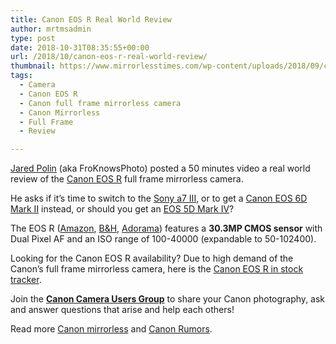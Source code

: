 ```yaml
---
title: Canon EOS R Real World Review
author: mrtmsadmin
type: post
date: 2018-10-31T08:35:55+00:00
url: /2018/10/canon-eos-r-real-world-review/
thumbnail: https://www.mirrorlesstimes.com/wp-content/uploads/2018/09/canon-eos-r-front.jpg
tags:
  - Camera
  - Canon EOS R
  - Canon full frame mirrorless camera
  - Canon Mirrorless
  - Full Frame
  - Review

---
```

<a href="https://www.youtube.com/channel/UCZG-C5esGZyVfxO2qXa1Zmw" target="_blank" rel="nofollow noopener">Jared Polin</a> (aka FroKnowsPhoto) posted a 50 minutes video a real world review of the <a href="https://www.mirrorlesstimes.com/tags/canon-eos-r/" target="_blank" rel="noopener">Canon EOS R</a> full frame mirrorless camera.

He asks if it’s time to switch to the [Sony a7 III][1], or to get a <a href="https://www.amazon.com/Canon-Mark-Digital-Camera-Body/dp/B079VGBX2H/?tag=daicamnew-20" target="_blank" rel="noopener">Canon EOS 6D Mark II</a> instead, or should you get an <a href="https://www.amazon.com/Canon-Mark-Frame-Digital-Camera/dp/B01KURGS9E/?tag=daicamnew-20" target="_blank" rel="noopener">EOS 5D Mark IV</a>?

The EOS R (<a class="ext-link" title="" href="https://www.amazon.com/Canon-Cameras-Digital-Camera-3075C002/dp/B07H484HLT/?tag=daicamnew-20" target="_blank" rel="noopener external noreferrer nofollow" data-wpel-link="external" data-amzn-asin="B07H484HLT">Amazon</a>, <a class="ext-link" title="" href="https://www.bhphotovideo.com/c/product/1433710-REG/canon_eos_r_mirrorless_digital.html/BI/20175/KBID/14249/" target="_blank" rel="noopener external noreferrer nofollow" data-wpel-link="external">B&H</a>, <a class="ext-link broken_link" title="" href="https://adorama.evyy.net/c/63923/51926/1036?u=https://www.adorama.com/car.html" target="_blank" rel="noopener external noreferrer nofollow">Adorama</a>) features a **30.3MP CMOS sensor** with Dual Pixel AF and an ISO range of 100-40000 (expandable to 50-102400).<!--more-->



Looking for the Canon EOS R availability? Due to high demand of the Canon’s full frame mirrorless camera, here is the [Canon EOS R in stock tracker][2].

Join the <a class="ext-link" title="" href="https://www.facebook.com/groups/185572945112087/" target="_blank" rel="external nofollow noopener"><strong>Canon Camera Users Group</strong></a> to share your Canon photography, ask and answer questions that arise and help each others!

Read more [Canon mirrorless][3] and <a href="https://www.dailycameranews.com/tag/canon-rumors/" target="_blank" rel="noopener">Canon Rumors</a>.

 [1]: https://www.mirrorlesstimes.com/tags/sony-a7-iii/
 [2]: https://www.dailycameranews.com/2018/09/canon-eos-r-in-stock-availability-tracker/
 [3]: https://www.mirrorlesstimes.com/tags/canon-mirrorless/